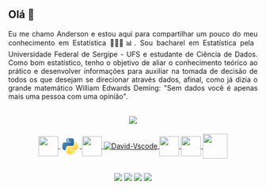 ## Olá 👋

<div class="conteudo" align="center" style="border-box: none">
<p align="justify">
    Eu me chamo Anderson e estou aqui para compartilhar um pouco do meu conhecimento em Estatística 🧙🏾‍♂️📊. Sou bacharel em Estatística pela Universidade Federal de Sergipe - UFS e estudante de Ciência de Dados. Como bom estatístico, tenho o objetivo de aliar o conhecimento teórico ao prático e desenvolver informações para auxiliar na tomada de decisão de todos os que desejam se direcionar através dados, afinal, como já dizia o grande matemático William Edwards Deming: "Sem dados você é apenas mais uma pessoa com uma opinião".
</p> 
<br>
<div>
  
<div align="center">
  <a href="https://github.com/asantos20">
  <img height="180em" src="https://github-readme-stats.vercel.app/api?username=asantos20&show_icons=true&theme=cobalt&include_all_commits=true&count_private=true"/>
<!--  <img height="180em" src="https://github-readme-stats.vercel.app/api/top-langs/?username=asantos20&layout=compact&langs_count=7&theme=cobalt"/>-->
</div>
 
<div style="display: inline_block"><br>
  <img align="center" height="40" width="40" src="https://img.icons8.com/ultraviolet/40/000000/registered-trademark.png">
  <img align="center" alt="David-Python" height="40" width="40" src="https://raw.githubusercontent.com/devicons/devicon/master/icons/python/python-original.svg">
  <img align="center" height="40" width="40" src="https://img.icons8.com/color/48/000000/power-bi.png"/>
  <img align="center" alt="David-Vscode" height="30" width="40" src="https://cdn.jsdelivr.net/gh/devicons/devicon/icons/vscode/vscode-original.svg" />
  <img align="center" height="40" width="40" src="https://img.icons8.com/external-soft-fill-juicy-fish/60/000000/external-sql-servers-and-networks-soft-fill-soft-fill-juicy-fish.png"/>
  <img align="center" height="40" width="40" src="https://img.icons8.com/color/48/000000/office-365.png"/>
  <img align="center" height="50" width="50" src="https://img.icons8.com/plasticine/100/000000/github.png"/>

  </div>
  
##

<div> 
  <a href="https://instagram.com/ianderson79" target="_blank"><img src="https://img.shields.io/badge/-Instagram-%23E4405F?style=for-the-badge&logo=instagram&logoColor=white" target="_blank"></a>
 <a href="https://discord.gg/#" target="_blank"><img src="https://img.shields.io/badge/Discord-7289DA?style=for-the-badge&logo=discord&logoColor=white" target="_blank"></a> 
  <a href = "mailto:anderson.santos7979@gmail.com"><img src="https://img.shields.io/badge/-Gmail-%23333?style=for-the-badge&logo=gmail&logoColor=white" target="_blank"></a>
  <a href="https://www.linkedin.com/in/anderson-santos-90258b19b/" target="_blank"><img src="https://img.shields.io/badge/-LinkedIn-%230077B5?style=for-the-badge&logo=linkedin&logoColor=white" target="_blank"></a> 
  
</div>
